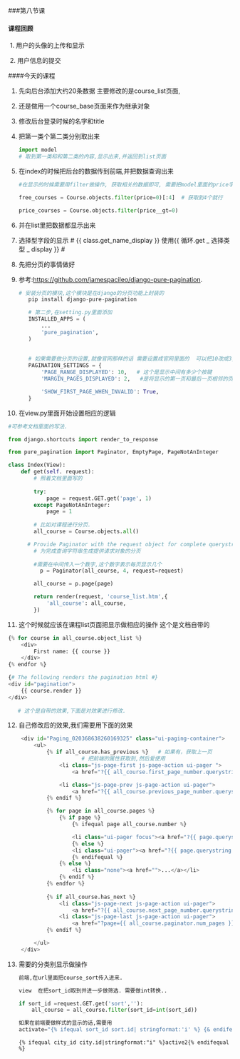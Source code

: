 ###第八节课

#### 课程回顾

​	1. 用户的头像的上传和显示

​	2. 用户信息的提交

####今天的课程

1. 先向后台添加大约20条数据  主要修改的是course_list页面,

2. 还是做用一个course_base页面来作为继承对象

3. 修改后台登录时候的名字和title

4. 把第一类个第二类分别取出来

   ```python
   import model
   # 取到第一类和和第二类的内容,显示出来,并返回到list页面
   ```



5. 在index的时候把后台的数据传到前端,并把数据查询出来

   ```python
   #在显示的时候需要用filter做操作, 获取相关的数据即可, 需要把model里面的price字段改成IntegerField类型,, 再利用切片工具,取到相应的数据.

   free_courses = Course.objects.filter(price=0)[:4]  # 获取到4个就行

   price_courses = Course.objects.filter(price__gt=0)
   ```



6. 并在list里把数据都显示出来

7. 选择型字段的显示  #  {{ class.get_name_display }}  使用{{ 循环.get _ 选择类型 _  display }}  #

8. 先把分页的事情做好

9. 参考:https://github.com/jamespacileo/django-pure-pagination.

   ```python
   # 安装分页的模块,这个模块是在django的分页功能上封装的
      pip install django-pure-pagination

      # 第二步,在setting.py里面添加
      INSTALLED_APPS = (
          ...
          'pure_pagination',
      )
       
       
      # 如果需要做分页的设置,就像官网那样的话 需要设置成官网里面的  可以把10改成3,把2改成1
      PAGINATION_SETTINGS = {
          'PAGE_RANGE_DISPLAYED': 10,   # 这个是显示中间有多少个按键
          'MARGIN_PAGES_DISPLAYED': 2,   #是将显示的第一页和最后一页相邻的页数（默认值为2）

          'SHOW_FIRST_PAGE_WHEN_INVALID': True,
      }
   ```

10. 在view.py里面开始设置相应的逻辑
  ```python
  #可参考文档里面的写法.

  from django.shortcuts import render_to_response

  from pure_pagination import Paginator, EmptyPage, PageNotAnInteger

  class Index(View):
      def get(self. request):        
          # 照着文档里面写的
          
          try:
              page = request.GET.get('page', 1)
          except PageNotAnInteger:
              page = 1
          
          # 比如对课程进行分页.
          all_course = Course.objects.all()              

      	# Provide Paginator with the request object for complete querystring generation
          # 为完成查询字符串生成提供请求对象的分页
  		
          #需要在中间传入一个数字,这个数字表示每页显示几个
         	p = Paginator(all_course, 4, request=request)          

          all_course = p.page(page)

          return render(request, 'course_list.htm',{
              'all_course': all_course,
          })

  ```

11. 这个时候就应该在课程list页面把显示做相应的操作  这个是文档自带的 

   ```python
   {% for course in all_course.object_list %}
       <div>
           First name: {{ course }}
       </div>
   {% endfor %}

   {# The following renders the pagination html #}
   <div id="pagination">
       {{ course.render }}
   </div>
       
      # 这个是自带的效果,下面是对效果进行修改.
   ```

12. 自己修改后的效果,我们需要用下面的效果

   ```python
       <div id="Paging_020368638260169325" class="ui-paging-container">
           <ul>
               {% if all_course.has_previous %}   # 如果有，获取上一页 
                          # 把前端的属性获取到,然后爱使用
                   <li class="js-page-first js-page-action ui-pager ">
                       <a href="?{{ all_course.first_page_number.querystring }}">首页</a></li>

                   <li class="js-page-prev js-page-action ui-pager">
                       <a href="?{{ all_course.previous_page_number.querystring }}">上一页</a></li>
               {% endif %}

               {% for page in all_course.pages %}
                   {% if page %}
                       {% ifequal page all_course.number %}

                       <li class="ui-pager focus"><a href="?{{ page.querystring }}">{{ page }}</a>/li>
                       {% else %}
                       <li class="ui-pager"><a href="?{{ page.querystring }}">{{ page }}</a></li>
                       {% endifequal %}
                   {% else %}
                       <li class="none"><a href="">...</a></li>
                   {% endif %}
               {% endfor %}
               
               {% if all_course.has_next %}
                   <li class="js-page-next js-page-action ui-pager">
                       <a href="?{{ all_course.next_page_number.querystring }}">下一页</a></li>
                   <li class="js-page-last js-page-action ui-pager">
                       <a href="?page={{ all_course.paginator.num_pages }}">末尾</a></li>
               {% endif %}

           </ul>
       </div>
   ```


13. 需要的分类别显示做操作

    ```python
    前端,在url里面把course_sort传入进来.

    view  在把sort_id取到并进一步做筛选. 需要做int转换..  

    if sort_id =request.GET.get('sort',''):
        all_course = all_course.filter(sort_id=int(sort_id))

    如果在前端要做样式的显示的话,需要用
    activate="{% ifequal sort_id sort.id| stringformat:'i' %} {& endifequal %}"

    ```
    ```
    {% ifequal city_id city.id|stringformat:"i" %}active2{% endifequal %}
    ```

    ​
